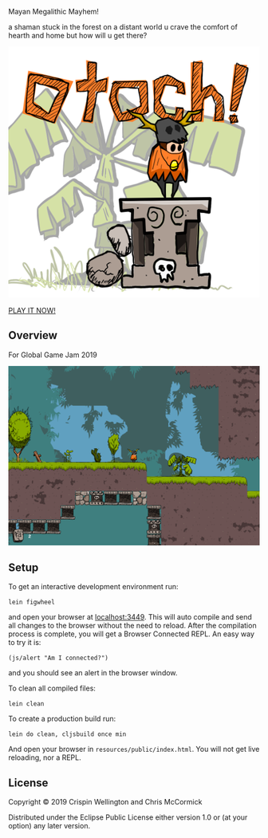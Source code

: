 Mayan Megalithic Mayhem!

a shaman stuck in the forest on a distant world u crave the comfort of hearth and home but how will u get there?

![Title](resources/public/img/album-cover.png)

[PLAY IT NOW!](https://retrogradeorbit.github.io/otoch/)

## Overview

For Global Game Jam 2019

![Screenshot](screenshot.png)

## Setup

To get an interactive development environment run:

    lein figwheel

and open your browser at [localhost:3449](http://localhost:3449/).
This will auto compile and send all changes to the browser without the
need to reload. After the compilation process is complete, you will
get a Browser Connected REPL. An easy way to try it is:

    (js/alert "Am I connected?")

and you should see an alert in the browser window.

To clean all compiled files:

    lein clean

To create a production build run:

    lein do clean, cljsbuild once min

And open your browser in `resources/public/index.html`. You will not
get live reloading, nor a REPL.

## License

Copyright © 2019 Crispin Wellington and Chris McCormick

Distributed under the Eclipse Public License either version 1.0 or (at your option) any later version.

